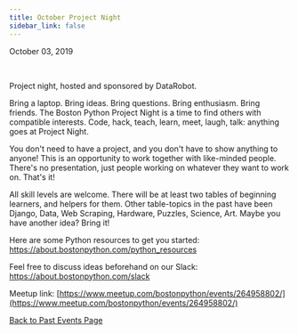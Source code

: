 ```yaml
---
title: October Project Night
sidebar_link: false
---
```


October 03, 2019


   

Project night, hosted and sponsored by DataRobot.

Bring a laptop. Bring ideas. Bring questions. Bring enthusiasm. Bring friends. The Boston Python Project Night is a time to find others with compatible interests. Code, hack, teach, learn, meet, laugh, talk: anything goes at Project Night.

You don't need to have a project, and you don't have to show anything to anyone! This is an opportunity to work together with like-minded people. There's no presentation, just people working on whatever they want to work on. That's it!

All skill levels are welcome. There will be at least two tables of beginning learners, and helpers for them. Other table-topics in the past have been Django, Data, Web Scraping, Hardware, Puzzles, Science, Art. Maybe you have another idea? Bring it!

Here are some Python resources to get you started: https://about.bostonpython.com/python_resources

Feel free to discuss ideas beforehand on our Slack: https://about.bostonpython.com/slack


Meetup link: [https://www.meetup.com/bostonpython/events/264958802/](https://www.meetup.com/bostonpython/events/264958802/)

[Back to Past Events Page](index.md)